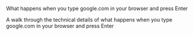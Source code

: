 What happens when you type google.com in your browser and press Enter

A walk through the technical details of what happens when you type google.com in your browser and press Enter
